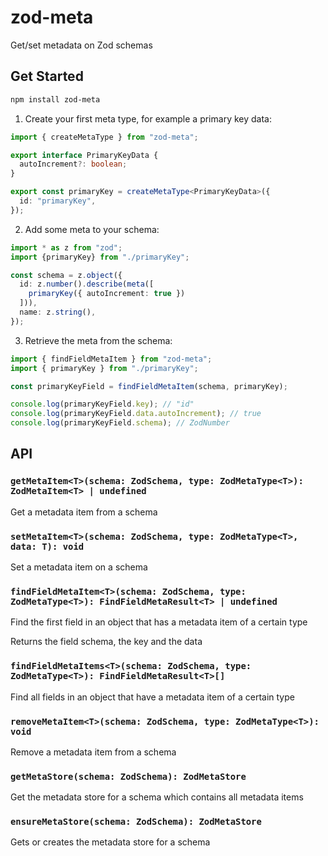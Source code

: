 # zod-meta

Get/set metadata on Zod schemas

## Get Started

```bash
npm install zod-meta
```

1. Create your first meta type, for example a primary key data:

```typescript file=primaryKey.ts
import { createMetaType } from "zod-meta";

export interface PrimaryKeyData {
  autoIncrement?: boolean;
}

export const primaryKey = createMetaType<PrimaryKeyData>({
  id: "primaryKey",
});
```

2. Add some meta to your schema:

```typescript
import * as z from "zod";
import {primaryKey} from "./primaryKey";

const schema = z.object({
  id: z.number().describe(meta([
    primaryKey({ autoIncrement: true })
  ])),
  name: z.string(),
});
```

3. Retrieve the meta from the schema:

```typescript
import { findFieldMetaItem } from "zod-meta";
import { primaryKey } from "./primaryKey";

const primaryKeyField = findFieldMetaItem(schema, primaryKey);

console.log(primaryKeyField.key); // "id"
console.log(primaryKeyField.data.autoIncrement); // true
console.log(primaryKeyField.schema); // ZodNumber

```

## API

### `getMetaItem<T>(schema: ZodSchema, type: ZodMetaType<T>): ZodMetaItem<T> | undefined`

Get a metadata item from a schema

### `setMetaItem<T>(schema: ZodSchema, type: ZodMetaType<T>, data: T): void`

Set a metadata item on a schema

### `findFieldMetaItem<T>(schema: ZodSchema, type: ZodMetaType<T>): FindFieldMetaResult<T> | undefined`

Find the first field in an object that has a metadata item of a certain type

Returns the field schema, the key and the data

### `findFieldMetaItems<T>(schema: ZodSchema, type: ZodMetaType<T>): FindFieldMetaResult<T>[]`

Find all fields in an object that have a metadata item of a certain type

### `removeMetaItem<T>(schema: ZodSchema, type: ZodMetaType<T>): void`

Remove a metadata item from a schema

### `getMetaStore(schema: ZodSchema): ZodMetaStore`

Get the metadata store for a schema which contains all metadata items

### `ensureMetaStore(schema: ZodSchema): ZodMetaStore`

Gets or creates the metadata store for a schema